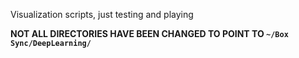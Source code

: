 Visualization scripts, just testing and playing

**NOT ALL DIRECTORIES HAVE BEEN CHANGED TO POINT TO `~/Box Sync/DeepLearning/`**
